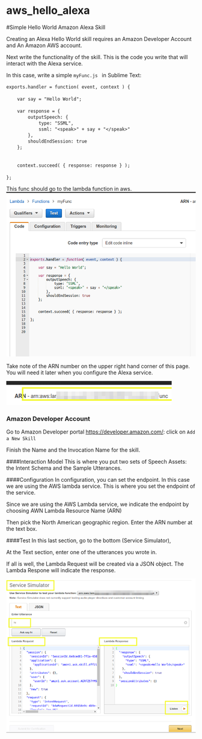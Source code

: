 # aws_hello_alexa

#Simple Hello World Amazon Alexa Skill

Creating an Alexa Hello World skill requires an Amazon Developer Account and An Amazon AWS account.

Next write the functionality of the skill. This is the code you write that will interact with the Alexa service.

In this case, write a simple ```myFunc.js ``` in Sublime Text:

```
exports.handler = function( event, context ) {

    var say = "Hello World";

    var response = {
        outputSpeech: {
            type: "SSML",
            ssml: "<speak>" + say + "</speak>"
        },
        shouldEndSession: true
    };


    context.succeed( { response: response } );

};
```

This func should go to the lambda function in aws.
![alt text](./img/aws_lambda.png "AWS Lambda")

Take note of the ARN number on the upper right hand corner of this page. You will need it later when you configure the Alexa service.

![alt text](./img/arn.png "Lambda ARN")
### Amazon Developer Account
Go to Amazon Developer portal https://developer.amazon.com/: 
click on ```Add a New Skill```

Finish the Name and the Invocation Name for the skill.

####Interaction Model
This is where you put two sets of Speech Assets: the Intent Schema and the Sample Utterances.


####Configuration
In configuration, you can set the endpoint. In this case we are using the AWS lambda service. This is where you set the endpoint of the service. 

Since we are using the AWS Lambda service, we indicate 
the endpoint by choosing AWN Lambda Resource Name (ARN)

Then pick the North American geographic region. Enter the ARN number at the text box.

####Test 
In this last section, go to the bottom (Service Simulator),

At the Text section, enter one of the utterances you wrote in.

If all is well, the Lambda Request will be created via a JSON object. The Lambda Respone will indicate the response. 

![alt text](./img/service.png "Service Simulator")